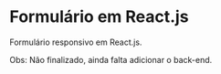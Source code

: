 <h1> Formulário em React.js</h1>

Formulário responsivo em React.js.

Obs: Não finalizado, ainda falta adicionar o back-end.
